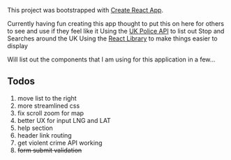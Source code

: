 This project was bootstrapped with [Create React App](https://github.com/facebook/create-react-app).

Currently having fun creating this app thought to put this on here for others to see and use if they feel like it
Using the [UK Police API](https://data.police.uk/) to list out Stop and Searches around the UK
Using the [React Library](https://reactjs.org/) to make things easier to display

Will list out the components that I am using for this application in a few...

## Todos

1. move list to the right
2. more streamlined css
3. fix scroll zoom for map
4. better UX for input LNG and LAT
5. help section
6. header link routing
7. get violent crime API working
8. ~~form submit validation~~
